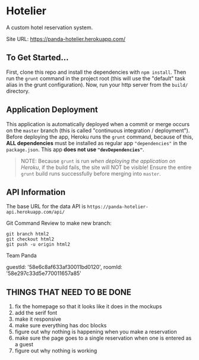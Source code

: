 # Hotelier

A custom hotel reservation system.

Site URL: <https://panda-hotelier.herokuapp.com/>

## To Get Started...

First, clone this repo and install the dependencies with `npm install`. Then run the
`grunt` command in the project root (this will use the "default" task alias in the
grunt configuration). Now, run your http server from the `build/` directory.

## Application Deployment

This application is automatically deployed when a commit or merge occurs on the `master`
branch (this is called "continuous integration / deployment"). Before deploying the app, Heroku runs the
`grunt` command, because of this, **ALL dependencies** must be installed as regular app
`"dependencies"` in the `package.json`. This app **does not use `"devDependencies"`**.

> NOTE: Because `grunt` is run _when deploying the application on Heroku_, if the
build fails, the site will NOT be visible! Ensure the entire `grunt` build runs successfully
before merging into `master`.

## API Information

The base URL for the data API is `https://panda-hotelier-api.herokuapp.com/api/`

Git Command Review to make new branch:
```
git branch html2
git checkout html2
git push -u origin html2
```
Team Panda


guestId: '58e6c8af633af30011bd0120',
roomId: '58e297c33d5e770011657a85'

## THINGS THAT NEED TO BE DONE

1. fix the homepage so that it looks like it does in the mockups
2. add the serif font
3. make it responsive
4. make sure everything has doc blocks
5. figure out why nothing is happening when you make a reservation
6. make sure the page goes to a single reservation when one is entered as a guest
7. figure out why nothing is working
